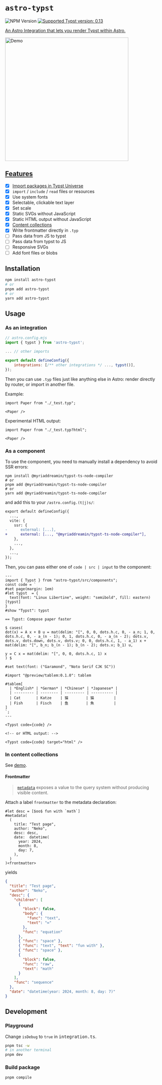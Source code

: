 # `astro-typst`

![NPM Version](https://img.shields.io/npm/v/astro-typst?style=for-the-badge)
<a href='https://typst.app/' target="_blank"><img alt='Supported Typst version: 0.13' src='https://img.shields.io/badge/Typst_0.13-100000?style=for-the-badge&logo=Typst&logoColor=30bdc1&labelColor=FFFFFF&color=30BDB2' />

An Astro Integration that lets you render Typst within Astro.

<img src="https://github.com/user-attachments/assets/613eaf8e-53da-4cf0-bbaa-f32592d7f742" alt="Demo" width="400" />

## Features

- [x] Import packages in [Typst Universe](https://typst.app/universe/)
- [x] `import` / `include` / `read` files or resources
- [x] Use system fonts
- [x] Selectable, clickable text layer
- [x] Set scale
- [x] Static SVGs without JavaScript
- [x] Static HTML output without JavaScript
- [x] [Content collections](https://docs.astro.build/en/guides/content-collections/)
- [x] Write frontmatter directly in `.typ`
- [ ] Pass data from JS to typst
- [ ] Pass data from typst to JS
- [ ] Responsive SVGs
- [ ] Add font files or blobs

## Installation

```bash
npm install astro-typst
# or
pnpm add astro-typst
# or
yarn add astro-typst
```

## Usage

### As an integration

```js
// astro.config.mjs
import { typst } from 'astro-typst';

... // other imports

export default defineConfig({
    integrations: [/** other integrations */ ..., typst()],
});
```

Then you can use `.typ` files just like anything else in Astro: render directly by router, or import in another file.

Example:

```mdx
import Paper from "./_test.typ";

<Paper />
```

Experimental HTML output:

```mdx
import Paper from "./_test.typ?html";

<Paper />
```

### As a component

To use the component, you need to manually install a dependency to avoid SSR errors:

```
npm install @myriaddreamin/typst-ts-node-compiler
# or
pnpm add @myriaddreamin/typst-ts-node-compiler
# or
yarn add @myriaddreamin/typst-ts-node-compiler
```

and add this to your `/astro.config.(t|j)s/`:

```diff
export default defineConfig({
  ...,
  vite: {
    ssr: {
-      external: [...],
+      external: [..., "@myriaddreamin/typst-ts-node-compiler"],
    },
    ...,
  },
  ...,
});
```

Then, you can pass either one of `code | src | input` to the component:

```astro
---
import { Typst } from "astro-typst/src/components";
const code = `
#set page(margin: 1em)
#let typst  = {
  text(font: "Linux Libertine", weight: "semibold", fill: eastern)[typst]
}
#show "Typst": typst

== Typst: Compose paper faster

$ cases(
dot(x) = A x + B u = mat(delim: "[", 0, 0, dots.h.c, 0, - a_n; 1, 0, dots.h.c, 0, - a_(n - 1); 0, 1, dots.h.c, 0, - a_(n - 2); dots.v, dots.v, dots.down, dots.v, dots.v; 0, 0, dots.h.c, 1, - a_1) x + mat(delim: "[", b_n; b_(n - 1); b_(n - 2); dots.v; b_1) u,

y = C x = mat(delim: "[", 0, 0, dots.h.c, 1) x
) $

#set text(font: ("Garamond", "Noto Serif CJK SC"))

#import "@preview/tablem:0.1.0": tablem

#tablem[
  | *English* | *German* | *Chinese* | *Japanese* |
  | --------- | -------- | --------- | ---------- |
  | Cat       | Katze    | 猫        | 猫         |
  | Fish      | Fisch    | 鱼        | 魚         |
]
`;
---

<Typst code={code} />

<!-- or HTML output: -->

<Typst code={code} target="html" />
```

### In content collections

See [demo](/src/content/).

#### Frontmatter

> [`metadata`](https://typst.app/docs/reference/introspection/metadata/) exposes a value to the query system without producing visible content.

Attach a label `frontmatter` to the metadata declaration:

```typ
#let desc = [$oo$ fun with `math`]
#metadata(
  (
    title: "Test page",
    author: "Neko",
    desc: desc,
    date:  datetime(
      year: 2024,
      month: 8,
      day: 7,
    ),
  )
)<frontmatter>
```

yields

```json
{
  "title": "Test page",
  "author": "Neko",
  "desc": {
    "children": [
      {
        "block": false,
        "body": {
          "func": "text",
          "text": "∞"
        },
        "func": "equation"
      },
      { "func": "space" },
      { "func": "text", "text": "fun with" },
      { "func": "space" },
      {
        "block": false,
        "func": "raw",
        "text": "math"
      }
    ],
    "func": "sequence"
  },
  "date": "datetime(year: 2024, month: 8, day: 7)"
}
```

## Development

### Playground

Change `isDebug` to `true` in <samp>integration.ts</samp>.

```bash
pnpm tsc -w
# in another terminal
pnpm dev
```

### Build package

```bash
pnpm compile
```
